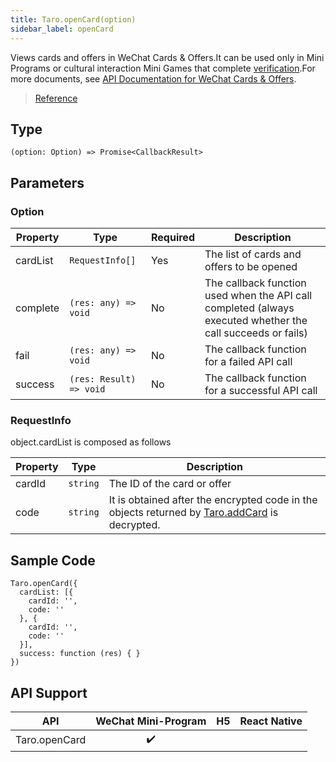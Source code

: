 ```yaml
---
title: Taro.openCard(option)
sidebar_label: openCard
---
```


Views cards and offers in WeChat Cards & Offers.It can be used only in Mini Programs or cultural interaction Mini Games that complete [verification](https://developers.weixin.qq.com/miniprogram/product/renzheng.html).For more documents, see [API Documentation for WeChat Cards & Offers](https://mp.weixin.qq.com/cgi-bin/announce?action=getannouncement&key=1490190158&version=1&lang=zh_CN&platform=2).

> [Reference](https://developers.weixin.qq.com/miniprogram/dev/api/open-api/card/wx.openCard.html)

## Type

```tsx
(option: Option) => Promise<CallbackResult>
```

## Parameters

### Option

<table>
  <thead>
    <tr>
      <th>Property</th>
      <th>Type</th>
      <th style={{ textAlign: "center"}}>Required</th>
      <th>Description</th>
    </tr>
  </thead>
  <tbody>
    <tr>
      <td>cardList</td>
      <td><code>RequestInfo[]</code></td>
      <td style={{ textAlign: "center"}}>Yes</td>
      <td>The list of cards and offers to be opened</td>
    </tr>
    <tr>
      <td>complete</td>
      <td><code>(res: any) =&gt; void</code></td>
      <td style={{ textAlign: "center"}}>No</td>
      <td>The callback function used when the API call completed (always executed whether the call succeeds or fails)</td>
    </tr>
    <tr>
      <td>fail</td>
      <td><code>(res: any) =&gt; void</code></td>
      <td style={{ textAlign: "center"}}>No</td>
      <td>The callback function for a failed API call</td>
    </tr>
    <tr>
      <td>success</td>
      <td><code>(res: Result) =&gt; void</code></td>
      <td style={{ textAlign: "center"}}>No</td>
      <td>The callback function for a successful API call</td>
    </tr>
  </tbody>
</table>

### RequestInfo

object.cardList is composed as follows

<table>
  <thead>
    <tr>
      <th>Property</th>
      <th>Type</th>
      <th>Description</th>
    </tr>
  </thead>
  <tbody>
    <tr>
      <td>cardId</td>
      <td><code>string</code></td>
      <td>The ID of the card or offer</td>
    </tr>
    <tr>
      <td>code</td>
      <td><code>string</code></td>
      <td>It is obtained after the encrypted code in the objects returned by <a href="https://developers.weixin.qq.com/miniprogram/en/dev/api/open-api/card/wx.addCard.html">Taro.addCard</a> is decrypted.</td>
    </tr>
  </tbody>
</table>

## Sample Code

```tsx
Taro.openCard({
  cardList: [{
    cardId: '',
    code: ''
  }, {
    cardId: '',
    code: ''
  }],
  success: function (res) { }
})
```

## API Support

|      API      | WeChat Mini-Program | H5 | React Native |
|:-------------:|:-------------------:|:--:|:------------:|
| Taro.openCard |         ✔️          |    |              |
